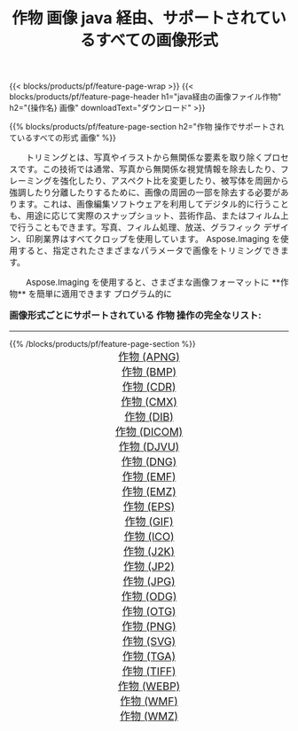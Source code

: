 ﻿---
title: 作物 画像 java 経由、サポートされているすべての画像形式 
weight: 3920
url: /ja/java/crop/ 
lang: ja
langdirlevel: 2
locales: zh-hans,ja,it,ru,de,es,fr,nl,id,lt,pl,pt,vi,tr,ko,zh-hant,ar,hi,th,sv,cs,uk,he
description: Aspose.Imaging を使用すると、java 経由で簡単に 作物 イメージを作成できます
---

{{< blocks/products/pf/feature-page-wrap >}}
{{< blocks/products/pf/feature-page-header h1="java経由の画像ファイル作物" h2="{操作名} 画像" downloadText="ダウンロード" >}}


{{% blocks/products/pf/feature-page-section  h2="作物 操作でサポートされているすべての形式 画像" %}}
<p align="justify" style="text-indent:2em;font-size:15px;">
トリミングとは、写真やイラストから無関係な要素を取り除くプロセスです。この技術では通常、写真から無関係な視覚情報を除去したり、フレーミングを強化したり、アスペクト比を変更したり、被写体を周囲から強調したり分離したりするために、画像の周囲の一部を除去する必要があります。これは、画像編集ソフトウェアを利用してデジタル的に行うことも、用途に応じて実際のスナップショット、芸術作品、またはフィルム上で行うこともできます。写真、フィルム処理、放送、グラフィック デザイン、印刷業界はすべてクロップを使用しています。 Aspose.Imaging を使用すると、指定されたさまざまなパラメータで画像をトリミングできます。
</p>
<p align="justify" style="text-indent:2em;font-size:15px;">
Aspose.Imaging を使用すると、さまざまな画像フォーマットに **作物** を簡単に適用できます プログラム的に
</p>
<h3 style="margin-top:16px;">
画像形式ごとにサポートされている 作物 操作の完全なリスト:
</h3>
<hr/>
{{% /blocks/products/pf/feature-page-section %}}
<div class="container-fluid productfamilypage bg-gray">
    <div class="convertypes bg-gray agp-content section">
        <div class="container">
		<div class="row other-converters" style="gap: 10px;font-size: 19px;text-align:center;">
		    <div class='col-md-3 other-converter remove-lp remove-rp'><a href="/imaging/ja/java/crop/apng/" style="padding:15px;">作物 (APNG)</a></div><div class='col-md-3 other-converter remove-lp remove-rp'><a href="/imaging/ja/java/crop/bmp/" style="padding:15px;">作物 (BMP)</a></div><div class='col-md-3 other-converter remove-lp remove-rp'><a href="/imaging/ja/java/crop/cdr/" style="padding:15px;">作物 (CDR)</a></div><div class='col-md-3 other-converter remove-lp remove-rp'><a href="/imaging/ja/java/crop/cmx/" style="padding:15px;">作物 (CMX)</a></div><div class='col-md-3 other-converter remove-lp remove-rp'><a href="/imaging/ja/java/crop/dib/" style="padding:15px;">作物 (DIB)</a></div><div class='col-md-3 other-converter remove-lp remove-rp'><a href="/imaging/ja/java/crop/dicom/" style="padding:15px;">作物 (DICOM)</a></div><div class='col-md-3 other-converter remove-lp remove-rp'><a href="/imaging/ja/java/crop/djvu/" style="padding:15px;">作物 (DJVU)</a></div><div class='col-md-3 other-converter remove-lp remove-rp'><a href="/imaging/ja/java/crop/dng/" style="padding:15px;">作物 (DNG)</a></div><div class='col-md-3 other-converter remove-lp remove-rp'><a href="/imaging/ja/java/crop/emf/" style="padding:15px;">作物 (EMF)</a></div><div class='col-md-3 other-converter remove-lp remove-rp'><a href="/imaging/ja/java/crop/emz/" style="padding:15px;">作物 (EMZ)</a></div><div class='col-md-3 other-converter remove-lp remove-rp'><a href="/imaging/ja/java/crop/eps/" style="padding:15px;">作物 (EPS)</a></div><div class='col-md-3 other-converter remove-lp remove-rp'><a href="/imaging/ja/java/crop/gif/" style="padding:15px;">作物 (GIF)</a></div><div class='col-md-3 other-converter remove-lp remove-rp'><a href="/imaging/ja/java/crop/ico/" style="padding:15px;">作物 (ICO)</a></div><div class='col-md-3 other-converter remove-lp remove-rp'><a href="/imaging/ja/java/crop/j2k/" style="padding:15px;">作物 (J2K)</a></div><div class='col-md-3 other-converter remove-lp remove-rp'><a href="/imaging/ja/java/crop/jp2/" style="padding:15px;">作物 (JP2)</a></div><div class='col-md-3 other-converter remove-lp remove-rp'><a href="/imaging/ja/java/crop/jpg/" style="padding:15px;">作物 (JPG)</a></div><div class='col-md-3 other-converter remove-lp remove-rp'><a href="/imaging/ja/java/crop/odg/" style="padding:15px;">作物 (ODG)</a></div><div class='col-md-3 other-converter remove-lp remove-rp'><a href="/imaging/ja/java/crop/otg/" style="padding:15px;">作物 (OTG)</a></div><div class='col-md-3 other-converter remove-lp remove-rp'><a href="/imaging/ja/java/crop/png/" style="padding:15px;">作物 (PNG)</a></div><div class='col-md-3 other-converter remove-lp remove-rp'><a href="/imaging/ja/java/crop/svg/" style="padding:15px;">作物 (SVG)</a></div><div class='col-md-3 other-converter remove-lp remove-rp'><a href="/imaging/ja/java/crop/tga/" style="padding:15px;">作物 (TGA)</a></div><div class='col-md-3 other-converter remove-lp remove-rp'><a href="/imaging/ja/java/crop/tiff/" style="padding:15px;">作物 (TIFF)</a></div><div class='col-md-3 other-converter remove-lp remove-rp'><a href="/imaging/ja/java/crop/webp/" style="padding:15px;">作物 (WEBP)</a></div><div class='col-md-3 other-converter remove-lp remove-rp'><a href="/imaging/ja/java/crop/wmf/" style="padding:15px;">作物 (WMF)</a></div><div class='col-md-3 other-converter remove-lp remove-rp'><a href="/imaging/ja/java/crop/wmz/" style="padding:15px;">作物 (WMZ)</a></div>
                </div>
        </div>
    </div>
</div>
<br/>
